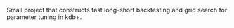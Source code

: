 Small project that constructs fast long-short backtesting and grid search for parameter tuning in kdb+.
